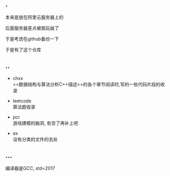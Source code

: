 ## .

本来是放在阿里云服务器上的   

后面服务器差点被我玩崩了  

于是考虑在github备份一下   

于是有了这个仓库 


## ..

- chxx   
 <<数据结构与算法分析C++描述>>的各个章节阅读时,写的一些代码片段的收录

- leetcode   
算法题收录  

- pcr  
游戏建模的脑洞, 有空了再补上吧  

- ex  
没有分类的文件的去处

## ...
编译器是GCC, std=2017
